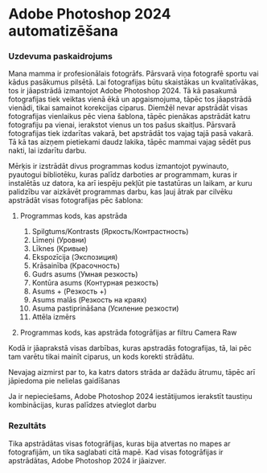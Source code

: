 # Adobe Photoshop 2024 automatizēšana

### Uzdevuma paskaidrojums

Mana mamma ir profesionālais fotogrāfs. Pārsvarā viņa fotografē sportu vai kādus pasākumus pilsētā. Lai fotografijas būtu skaistākas un kvalitatīvākas, tos ir jāapstrādā izmantojot Adobe Photoshop 2024. Tā kā pasakumā fotografijas tiek veiktas vienā ēkā un apgaismojuma, tāpēc tos jāapstrādā vienādi, tikai samainot korekcijas ciparus. Diemžēl nevar apstrādāt visas fotografijas vienlaikus pēc viena šablona, tāpēc pienākas apstrādāt katru fotografiju pa vienai, ierakstot vienus un tos pašus skaitļus. Pārsvarā fotografijas tiek izdarītas vakarā, bet apstrādāt tos vajag tajā pasā vakarā. Tā kā tas aizņem pietiekami daudz lakika, tāpēc mammai vajag sēdēt pus nakti, lai izdarītu darbu. 

Mērķis ir izstrādāt divus programmas kodus izmantojot pywinauto, pyautogui bibliotēku, kuras palīdz darboties ar programmam, kuras ir instalētās uz datora, ka arī iespēju pekļūt pie tastatūras un laikam, ar kuru palidzību var aizkāvēt programmas darbu, kas ļauj ātrak par cilvēku apstrādāt visas fotografijas pēc šablona:

1. Programmas kods, kas apstrāda

   1. Spilgtums/Kontrasts (Яркость/Контрастность)
   2. Līmeņi (Уровни)
   3. Līknes (Кривые)
   4. Ekspozīcija (Экспозиция)
   5. Krāsainība (Красочность)
   6. Gudrs asums (Умная резкость)
   7. Kontūra asums (Контурная резкость)
   8. Asums + (Резкость +)
   9. Asums malās (Резкость на краях)
   10. Asuma pastiprināšana (Усиление резкости)
   11. Attēla izmērs
2. Programmas kods, kas apstrāda fotogrāfijas ar filtru Camera Raw

Kodā ir jāaprakstā visas darbības, kuras apstradās fotografijas, tā, lai pēc tam varētu tikai mainīt ciparus, un kods korekti strādātu.

Nevajag aizmirst par to, ka katrs dators strāda ar dažādu ātrumu, tāpēc arī jāpiedoma pie nelielas gaidīšanas

Ja ir nepieciešams, Adobe Photoshop 2024 iestātijumos ierakstīt taustiņu kombinācijas, kuras palīdzes atvieglot darbu

### Rezultāts

Tika apstrādātas visas fotogrāfijas, kuras bija atvertas no mapes ar fotografijām, un tika saglabati citā mapē. Kad visas fotogrāfijas ir apstrādātas, Adobe Photoshop 2024 ir jāaizver.
